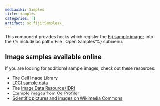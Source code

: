 ```yaml
---
mediawiki: Samples
title: Samples
categories: []
artifact: sc.fiji:Samples\_
---
```


This component provides hooks which register the [Fiji sample images](https://samples.fiji.sc/) into the {% include bc path='File | Open Samples'%} submenu.

## Image samples available online

If you are looking for additional sample images, check out these resources:

-   [The Cell Image Library](http://www.cellimagelibrary.org/)
-   [LOCI sample data](http://loci.wisc.edu/software/sample-data)
-   The [Image Data Resource (IDR)](http://idr.openmicroscopy.org/about/)
-   [Example images](http://cellprofiler.org/examples/) from [CellProfiler](/software/cellprofiler)
-   [Scientific pictures and images on Wikimedia Commons](https://commons.wikimedia.org/wiki/Category:Scientific_pictures_and_images)


